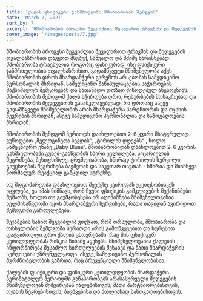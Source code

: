 ```yaml
---
title: 'ქალის ფსიქიკური ჯანმრთელობა მშობიარობის შემდგომ'
date: 'March 7, 2021'
sort_by: 7
excerpt: 'მშობიარობის პროცესი შეგვიძლია შევადაროთ ტრავმას და შედეგების თვალსაზრისით დავყოთ მსუბუქ, საშუალო და მძიმე ხარისხებად.'
cover_image: '/images/posts/7.jpg'
---
```


მშობიარობის პროცესი შეგვიძლია შევადაროთ ტრავმას და შედეგების თვალსაზრისით დავყოთ მსუბუქ, საშუალო და მძიმე ხარისხებად. მშობიარობა ტრავმულია როგორც ფიზიკურად, ისე ფსიქიკური ჯანმრთელობის თვალსაზრისით. გადამწყვეტი მნიშვნელობა აქვს მშობიარობის დროს მხარდამჭერი გარემოს არსებობას სამედიცინო პერსონალის მხრიდან, სამედიცინო  მანიპულაციების საჭიროების მაქსიმალურ შემცირებას და სათანადო დოზით მიწოდებულ ანესთეზიას. მშობიარობის შემდგომ ქალს სჭირდება დრო, რესურსების მოსაკრებად და მშობიარობის შედეგებთან გასამკლავებლად, რა დროსაც ასევე გადამწყვეტი მნიშვნელობის არის მხარდაჭერა პარტნიორის და ოჯახის წევრების მხრიდან, ასევე სამედიცინო პერსონალის და საზოგადოების მხრიდან. 

მშობიარობის შემდგომ პერიოდს დაახლოებით 2-6 კვირა მხატვრულად ვუწოდებთ „მელოგინეთა სევდის“,  „ტირილის დღეებს“ , ხოლო სამეცნიერო ენაზე  „Baby Blues“.  მშობიარობიდან  დაახლოებით 2-6 კვირის განმავლობაში გუნებ-განწყობის ხშირი ცვლილება, სიცარიელის შეგრძნება, ზესიფხიზლე, ცრემლიანობა, ხშირად ტირილის სურვილი, გაუცხოების შეგრძნება ბავშვთან და საკუთარ თავთან - ხშირია და მიიჩნევა ნორმალურ რეაქციად განცდილ სტრესზე. 

თუ მდგომარეობა  დაახლოებით მეექვსე კვირიდან უკეთესობისკენ იცვლება, ეს იმას ნიშნავს, რომ ჩვენი ფსიქიკის გამკლავების მექანიზმები მუშაობს, ხოლო თუ გაუმჯობესება არ აღინიშნება მნიშვნელოვანია ხელმისაწვდომი იყოს მხარდამჭერი სერვისები, რათა თავიდან ავირიდოთ შემდგომი გართულებები. 

შეჯამების სახით შეგვიძლია ვთქვათ, რომ ორსულობა, მშობიარობა და ორსულობის შემდგომი პერიოდი არის გამოწვევებით და სტრესით დატვირთული დრო ქალის ცხოვრებაში. რაც მის ფსიქიკურ კეთილდღეობას რისკის წინაშე აყენებს. მნიშვნელოვანია ქალების ინფორმირება შესაძლო სირთულეების შესახებ და მათი  მხარდაჭერის სერვისების უზრუნველყოფა. ასევე, სამედიცინო პერსონალის მგრძნობელობის გაზრდა, რაც პრევენციული მნიშვნელობისაა.

ქალების ფსიქიკური და ფიზიკური კეთილდღეობის მხარდაჭერა პერინატალურ პერიოდში განაპირობებს არასასურველი შედეგების მნიშვნელოვან შემცირებას ქალებისთვის, მათი პარტნიორებისთვის, ოჯახის წევრებისთვის, ბავშვებისა და მთლიანად საზოგადოებისთვის. 


